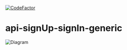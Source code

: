 [![CodeFactor](https://www.codefactor.io/repository/github/idylicaro/api-signup-signin-generic/badge)](https://www.codefactor.io/repository/github/idylicaro/api-signup-signin-generic)
# api-signUp-signIn-generic
![Diagram](https://github.com/idylicaro/api-condominium/blob/master/Docs/Diagrams/SignUpDiagram.png)

